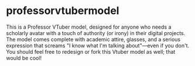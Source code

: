 # professorvtubermodel
This is a Professor VTuber model, designed for anyone who needs a scholarly avatar with a touch of authority (or irony) in their digital projects. The model comes complete with academic attire, glasses, and a serious expression that screams "I know what I'm talking about"—even if you don't. You should feel free to redesign or fork this Vtuber model as well; that would be cool!
